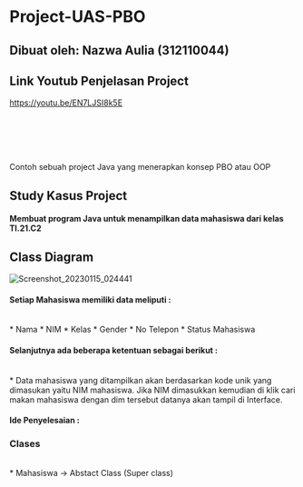 # Project-UAS-PBO
## Dibuat oleh: Nazwa Aulia (312110044)

## Link Youtub Penjelasan Project
https://youtu.be/EN7LJSI8k5E

<br>
<br>
<br>
<br>

Contoh sebuah project Java yang menerapkan konsep PBO atau OOP

## Study Kasus Project

#### Membuat program Java untuk menampilkan data mahasiswa dari kelas TI.21.C2

## Class Diagram
![Screenshot_20230115_024441](https://user-images.githubusercontent.com/116379613/212529131-6715cf03-825c-4dbd-b07f-934a5e3db3ac.png)


#### Setiap Mahasiswa memiliki data meliputi :
<br>
* Nama
* NIM
* Kelas
* Gender
* No Telepon
* Status Mahasiswa

#### Selanjutnya ada beberapa ketentuan sebagai berikut :
<br>
*  Data mahasiswa yang ditampilkan akan berdasarkan kode unik yang dimasukan yaitu NIM mahasiswa. Jika NIM dimasukkan kemudian di klik cari makan mahasiswa dengan dim tersebut datanya akan tampil di Interface.



<br>

#### Ide Penyelesaian :

### Clases
<br>
* Mahasiswa -> Abstact Class (Super class)
<br>

